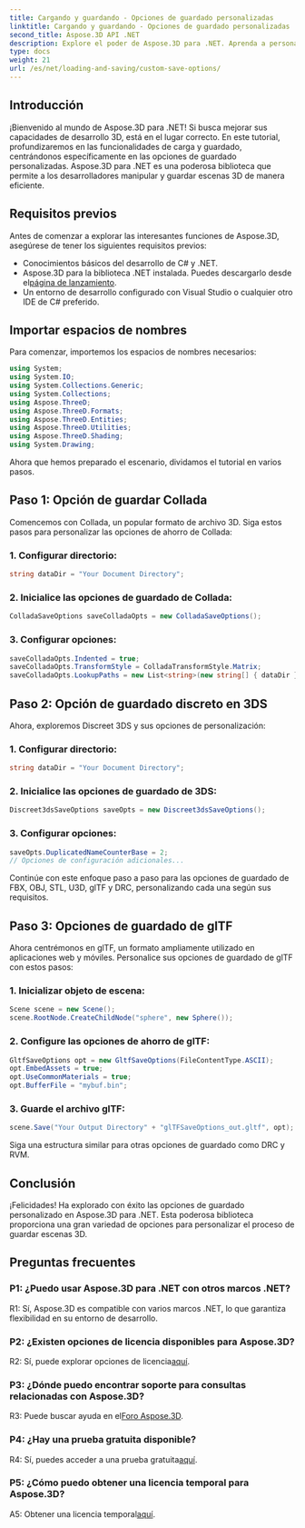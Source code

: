 ```yaml
---
title: Cargando y guardando - Opciones de guardado personalizadas
linktitle: Cargando y guardando - Opciones de guardado personalizadas
second_title: Aspose.3D API .NET
description: Explore el poder de Aspose.3D para .NET. Aprenda a personalizar el guardado de escenas 3D con guías paso a paso en los formatos Collada, 3DS, FBX, OBJ, STL, U3D, glTF, DRC y RVM.
type: docs
weight: 21
url: /es/net/loading-and-saving/custom-save-options/
---
```

## Introducción

¡Bienvenido al mundo de Aspose.3D para .NET! Si busca mejorar sus capacidades de desarrollo 3D, está en el lugar correcto. En este tutorial, profundizaremos en las funcionalidades de carga y guardado, centrándonos específicamente en las opciones de guardado personalizadas. Aspose.3D para .NET es una poderosa biblioteca que permite a los desarrolladores manipular y guardar escenas 3D de manera eficiente.

## Requisitos previos

Antes de comenzar a explorar las interesantes funciones de Aspose.3D, asegúrese de tener los siguientes requisitos previos:

- Conocimientos básicos del desarrollo de C# y .NET.
-  Aspose.3D para la biblioteca .NET instalada. Puedes descargarlo desde el[página de lanzamiento](https://releases.aspose.com/3d/net/).
- Un entorno de desarrollo configurado con Visual Studio o cualquier otro IDE de C# preferido.

## Importar espacios de nombres

Para comenzar, importemos los espacios de nombres necesarios:

```csharp
using System;
using System.IO;
using System.Collections.Generic;
using System.Collections;
using Aspose.ThreeD;
using Aspose.ThreeD.Formats;
using Aspose.ThreeD.Entities;
using Aspose.ThreeD.Utilities;
using Aspose.ThreeD.Shading;
using System.Drawing;
```

Ahora que hemos preparado el escenario, dividamos el tutorial en varios pasos.

## Paso 1: Opción de guardar Collada

Comencemos con Collada, un popular formato de archivo 3D. Siga estos pasos para personalizar las opciones de ahorro de Collada:

### 1. Configurar directorio:
   ```csharp
   string dataDir = "Your Document Directory";
   ```

### 2. Inicialice las opciones de guardado de Collada:
   ```csharp
   ColladaSaveOptions saveColladaOpts = new ColladaSaveOptions();
   ```

### 3. Configurar opciones:
   ```csharp
   saveColladaOpts.Indented = true;
   saveColladaOpts.TransformStyle = ColladaTransformStyle.Matrix;
   saveColladaOpts.LookupPaths = new List<string>(new string[] { dataDir });
   ```

## Paso 2: Opción de guardado discreto en 3DS

Ahora, exploremos Discreet 3DS y sus opciones de personalización:

### 1. Configurar directorio:
   ```csharp
   string dataDir = "Your Document Directory";
   ```

### 2. Inicialice las opciones de guardado de 3DS:
   ```csharp
   Discreet3dsSaveOptions saveOpts = new Discreet3dsSaveOptions();
   ```

### 3. Configurar opciones:
   ```csharp
   saveOpts.DuplicatedNameCounterBase = 2;
   // Opciones de configuración adicionales...
   ```

Continúe con este enfoque paso a paso para las opciones de guardado de FBX, OBJ, STL, U3D, glTF y DRC, personalizando cada una según sus requisitos.

## Paso 3: Opciones de guardado de glTF

Ahora centrémonos en glTF, un formato ampliamente utilizado en aplicaciones web y móviles. Personalice sus opciones de guardado de glTF con estos pasos:

### 1. Inicializar objeto de escena:
   ```csharp
   Scene scene = new Scene();
   scene.RootNode.CreateChildNode("sphere", new Sphere());
   ```

### 2. Configure las opciones de ahorro de glTF:
   ```csharp
   GltfSaveOptions opt = new GltfSaveOptions(FileContentType.ASCII);
   opt.EmbedAssets = true;
   opt.UseCommonMaterials = true;
   opt.BufferFile = "mybuf.bin";
   ```

### 3. Guarde el archivo glTF:
   ```csharp
   scene.Save("Your Output Directory" + "glTFSaveOptions_out.gltf", opt);
   ```

Siga una estructura similar para otras opciones de guardado como DRC y RVM.

## Conclusión

¡Felicidades! Ha explorado con éxito las opciones de guardado personalizado en Aspose.3D para .NET. Esta poderosa biblioteca proporciona una gran variedad de opciones para personalizar el proceso de guardar escenas 3D.

## Preguntas frecuentes

### P1: ¿Puedo usar Aspose.3D para .NET con otros marcos .NET?

R1: Sí, Aspose.3D es compatible con varios marcos .NET, lo que garantiza flexibilidad en su entorno de desarrollo.

### P2: ¿Existen opciones de licencia disponibles para Aspose.3D?

 R2: Sí, puede explorar opciones de licencia[aquí](https://purchase.aspose.com/buy).

### P3: ¿Dónde puedo encontrar soporte para consultas relacionadas con Aspose.3D?

 R3: Puede buscar ayuda en el[Foro Aspose.3D](https://forum.aspose.com/c/3d/18).

### P4: ¿Hay una prueba gratuita disponible?

 R4: Sí, puedes acceder a una prueba gratuita[aquí](https://releases.aspose.com/).

### P5: ¿Cómo puedo obtener una licencia temporal para Aspose.3D?

 A5: Obtener una licencia temporal[aquí](https://purchase.aspose.com/temporary-license/).